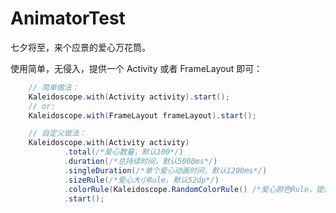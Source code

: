 # AnimatorTest

七夕将至，来个应景的爱心万花筒。

使用简单，无侵入，提供一个 Activity 或者 FrameLayout 即可：

```java
    // 简单做法：
    Kaleidoscope.with(Activity activity).start();
    // or:
    Kaleidoscope.with(FrameLayout frameLayout).start();

    // 自定义做法：
    Kaleidoscope.with(Activity activity)
            .total(/*爱心数量，默认100*/)
            .duration(/*总持续时间，默认5000ms*/)
            .singleDuration(/*单个爱心动画时间，默认1200ms*/)
            .sizeRule(/*爱心大小Rule，默认52dp*/)
            .colorRule(Kaleidoscope.RandomColorRule() /*爱心颜色Rule，提供一个随机颜色Rule*/)
            .start();
```